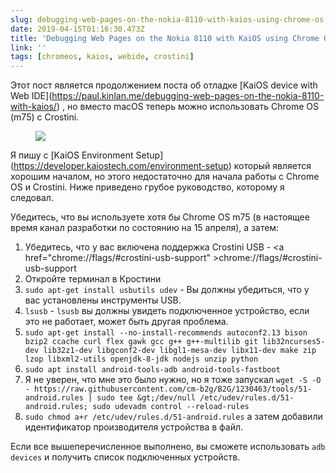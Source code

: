 ```yaml
---
slug: debugging-web-pages-on-the-nokia-8110-with-kaios-using-chrome-os
date: 2019-04-15T01:16:30.473Z
title: 'Debugging Web Pages on the Nokia 8110 with KaiOS using Chrome OS'
link: ''
tags: [chromeos, kaios, webide, crostini]
---
```

Этот пост является продолжением поста об отладке [KaiOS device with Web IDE](<a href="https://paul.kinlan.me/debugging-web-pages-on-the-nokia-8110-with-kaios/">https://paul.kinlan.me/debugging-web-pages-on-the-nokia-8110-with-kaios/</a>) , но вместо macOS теперь можно использовать Chrome OS (m75) с Crostini.

<figure><img src="/images/2019-04-15-debugging-web-pages-on-the-nokia-8110-with-kaios-using-chrome-os-1.jpeg"></figure>

Я пишу с [KaiOS Environment Setup](<a href="https://developer.kaiostech.com/environment-setup">https://developer.kaiostech.com/environment-setup</a>) который является хорошим началом, но этого недостаточно для начала работы с Chrome OS и Crostini. Ниже приведено грубое руководство, которому я следовал.

Убедитесь, что вы используете хотя бы Chrome OS m75 (в настоящее время канал разработки по состоянию на 15 апреля), а затем:

1. Убедитесь, что у вас включена поддержка Crostini USB - <a <span class="notranslate">href=&quot;chrome://flags/#crostini-usb-support&quot; &gt;chrome://flags/#crostini-usb-support</a>
1. Откройте терминал в Кростини
1. `sudo apt-get install usbutils udev` - Вы должны убедиться, что у вас установлены инструменты USB.
1. `lsusb` - `lsusb` вы должны увидеть подключенное устройство, если это не работает, может быть другая проблема.
1. `sudo apt-get install --no-install-recommends autoconf2.13 bison bzip2 ccache curl flex gawk gcc g++ g++-multilib git lib32ncurses5-dev lib32z1-dev libgconf2-dev libgl1-mesa-dev libx11-dev make zip lzop libxml2-utils openjdk-8-jdk nodejs unzip python`
1. `sudo apt install android-tools-adb android-tools-fastboot`
1. Я не уверен, что мне это было нужно, но я тоже запускал `wget -S -O - https://raw.githubusercontent.com/cm-b2g/B2G/1230463/tools/51-android.rules | sudo tee &gt;/dev/null /etc/udev/rules.d/51-android.rules; sudo udevadm control --reload-rules`
1. `sudo chmod a+r /etc/udev/rules.d/51-android.rules` а затем добавили идентификатор производителя устройства в файл.

Если все вышеперечисленное выполнено, вы сможете использовать `adb devices` и получить список подключенных устройств.
